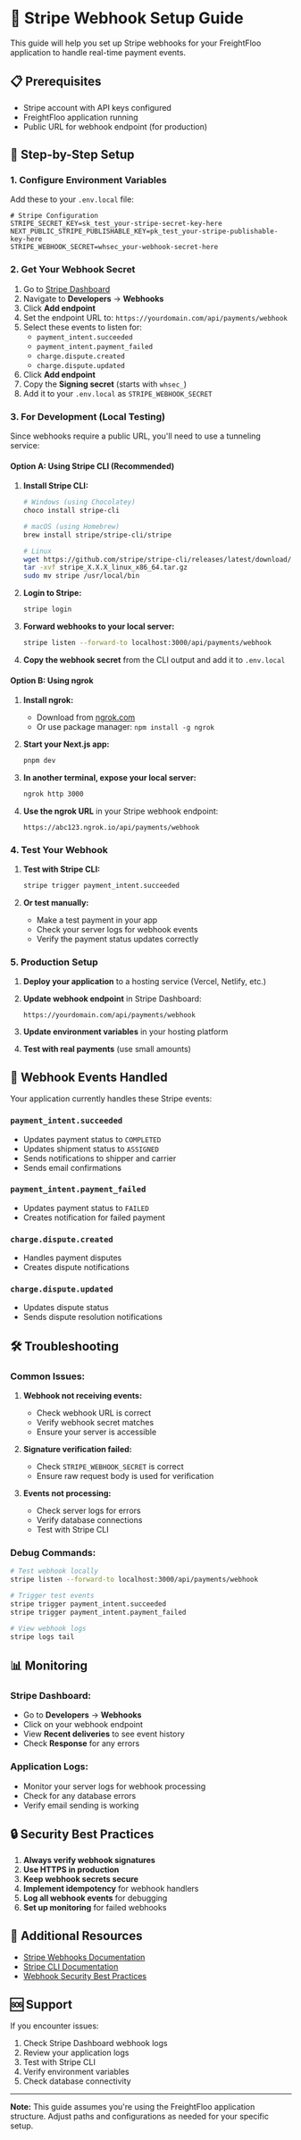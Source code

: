 # 🔗 Stripe Webhook Setup Guide

This guide will help you set up Stripe webhooks for your FreightFloo application to handle real-time payment events.

## 📋 Prerequisites

- Stripe account with API keys configured
- FreightFloo application running
- Public URL for webhook endpoint (for production)

## 🚀 Step-by-Step Setup

### 1. **Configure Environment Variables**

Add these to your `.env.local` file:

```env
# Stripe Configuration
STRIPE_SECRET_KEY=sk_test_your-stripe-secret-key-here
NEXT_PUBLIC_STRIPE_PUBLISHABLE_KEY=pk_test_your-stripe-publishable-key-here
STRIPE_WEBHOOK_SECRET=whsec_your-webhook-secret-here
```

### 2. **Get Your Webhook Secret**

1. Go to [Stripe Dashboard](https://dashboard.stripe.com)
2. Navigate to **Developers** → **Webhooks**
3. Click **Add endpoint**
4. Set the endpoint URL to: `https://yourdomain.com/api/payments/webhook`
5. Select these events to listen for:
   - `payment_intent.succeeded`
   - `payment_intent.payment_failed`
   - `charge.dispute.created`
   - `charge.dispute.updated`
6. Click **Add endpoint**
7. Copy the **Signing secret** (starts with `whsec_`)
8. Add it to your `.env.local` as `STRIPE_WEBHOOK_SECRET`

### 3. **For Development (Local Testing)**

Since webhooks require a public URL, you'll need to use a tunneling service:

#### Option A: Using Stripe CLI (Recommended)

1. **Install Stripe CLI:**

   ```bash
   # Windows (using Chocolatey)
   choco install stripe-cli

   # macOS (using Homebrew)
   brew install stripe/stripe-cli/stripe

   # Linux
   wget https://github.com/stripe/stripe-cli/releases/latest/download/stripe_X.X.X_linux_x86_64.tar.gz
   tar -xvf stripe_X.X.X_linux_x86_64.tar.gz
   sudo mv stripe /usr/local/bin
   ```

2. **Login to Stripe:**

   ```bash
   stripe login
   ```

3. **Forward webhooks to your local server:**

   ```bash
   stripe listen --forward-to localhost:3000/api/payments/webhook
   ```

4. **Copy the webhook secret** from the CLI output and add it to `.env.local`

#### Option B: Using ngrok

1. **Install ngrok:**

   - Download from [ngrok.com](https://ngrok.com)
   - Or use package manager: `npm install -g ngrok`

2. **Start your Next.js app:**

   ```bash
   pnpm dev
   ```

3. **In another terminal, expose your local server:**

   ```bash
   ngrok http 3000
   ```

4. **Use the ngrok URL** in your Stripe webhook endpoint:
   ```
   https://abc123.ngrok.io/api/payments/webhook
   ```

### 4. **Test Your Webhook**

1. **Test with Stripe CLI:**

   ```bash
   stripe trigger payment_intent.succeeded
   ```

2. **Or test manually:**
   - Make a test payment in your app
   - Check your server logs for webhook events
   - Verify the payment status updates correctly

### 5. **Production Setup**

1. **Deploy your application** to a hosting service (Vercel, Netlify, etc.)

2. **Update webhook endpoint** in Stripe Dashboard:

   ```
   https://yourdomain.com/api/payments/webhook
   ```

3. **Update environment variables** in your hosting platform

4. **Test with real payments** (use small amounts)

## 🔧 Webhook Events Handled

Your application currently handles these Stripe events:

### `payment_intent.succeeded`

- Updates payment status to `COMPLETED`
- Updates shipment status to `ASSIGNED`
- Sends notifications to shipper and carrier
- Sends email confirmations

### `payment_intent.payment_failed`

- Updates payment status to `FAILED`
- Creates notification for failed payment

### `charge.dispute.created`

- Handles payment disputes
- Creates dispute notifications

### `charge.dispute.updated`

- Updates dispute status
- Sends dispute resolution notifications

## 🛠️ Troubleshooting

### Common Issues:

1. **Webhook not receiving events:**

   - Check webhook URL is correct
   - Verify webhook secret matches
   - Ensure your server is accessible

2. **Signature verification failed:**

   - Check `STRIPE_WEBHOOK_SECRET` is correct
   - Ensure raw request body is used for verification

3. **Events not processing:**
   - Check server logs for errors
   - Verify database connections
   - Test with Stripe CLI

### Debug Commands:

```bash
# Test webhook locally
stripe listen --forward-to localhost:3000/api/payments/webhook

# Trigger test events
stripe trigger payment_intent.succeeded
stripe trigger payment_intent.payment_failed

# View webhook logs
stripe logs tail
```

## 📊 Monitoring

### Stripe Dashboard:

- Go to **Developers** → **Webhooks**
- Click on your webhook endpoint
- View **Recent deliveries** to see event history
- Check **Response** for any errors

### Application Logs:

- Monitor your server logs for webhook processing
- Check for any database errors
- Verify email sending is working

## 🔒 Security Best Practices

1. **Always verify webhook signatures**
2. **Use HTTPS in production**
3. **Keep webhook secrets secure**
4. **Implement idempotency** for webhook handlers
5. **Log all webhook events** for debugging
6. **Set up monitoring** for failed webhooks

## 📝 Additional Resources

- [Stripe Webhooks Documentation](https://stripe.com/docs/webhooks)
- [Stripe CLI Documentation](https://stripe.com/docs/stripe-cli)
- [Webhook Security Best Practices](https://stripe.com/docs/webhooks/signatures)

## 🆘 Support

If you encounter issues:

1. Check Stripe Dashboard webhook logs
2. Review your application logs
3. Test with Stripe CLI
4. Verify environment variables
5. Check database connectivity

---

**Note:** This guide assumes you're using the FreightFloo application structure. Adjust paths and configurations as needed for your specific setup.
